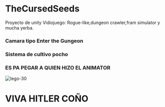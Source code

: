# TheCursedSeeds
Proyecto de unity Vidiojuego: Rogue-like,dungeon crawler,fram simulator y mucha yerba.
### Camara tipo Enter the Gungeon

### Sistema de cultivo pocho


### ES PA PEGAR A QUIEN HIZO EL ANIMATOR

![lego-30](https://github.com/lax27/TheCursedSeeds/assets/116338661/0754d333-7303-4667-8b68-464bca4999ec)
# VIVA HITLER COÑO
